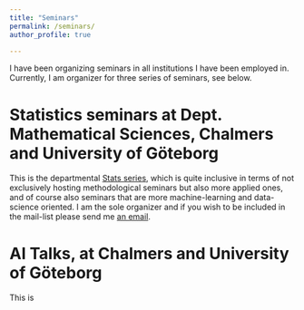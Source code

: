 ```yaml
---
title: "Seminars"
permalink: /seminars/
author_profile: true

---
```


I have been organizing seminars in all institutions I have been employed in.
Currently, I am organizer for three series of seminars, see below.

Statistics seminars at Dept. Mathematical Sciences, Chalmers and University of Göteborg
======

This is the departmental [Stats series](https://www.chalmers.se/en/departments/math/calendar/Pages/default.aspx?fromDate=From%20date&toDate=To%20date&categories=Seminar), which is quite inclusive in terms of not exclusively hosting methodological seminars but also more applied ones, and of course also seminars that are more machine-learning and data-science oriented. I am the sole organizer and if you wish to be included in the mail-list please send me [an email](/contact).

AI Talks, at Chalmers and University of Göteborg
======

This is 
